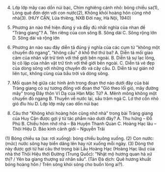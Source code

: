 4. Lớp lớp mây cao dồn núi bạc,
   Chim nghiêng cánh nhỏ: bóng chiều sa(1),
   Lòng quê đơn dợn với con nước(2),
   Không khói hoàng hôn cũng nhớ nhà(3).
   (HUY CẬN, Lửa thiêng, NXB Đời nay, Hà Nội, 1940)

1. Phương án nào thể hiện đúng ý và đầy đủ nhất nghĩa của nhan đề "Tràng giang"?
   A. Tên riêng của con sông
   B. Sông dài
   C. Sông rộng lớn
   D. Sông dài và rộng lớn

2. Phương án nào sau đây diễn tả đúng ý nghĩa của các cụm từ "không một chuyến đò ngang", "không cầu" ở khổ thơ thứ ba?
   A. Diễn tả mối giao cảm của nhân vật trữ tình với thế giới bên ngoài.
   B. Diễn tả sự lạc lõng, bị cô lập của nhân vật trữ tình với thế giới bên ngoài.
   C. Diễn tả vẻ đẹp của dòng sông với những chuyến đò và cây cầu.
   D. Diễn tả sự gián nở liên tục, không cùng của bầu trời và dòng sông.

3. Mối quan hệ giữa các hình ảnh trong đoạn thơ nào dưới đây của bài Tràng giang có sự tương đồng với đoạn thơ "Gió theo lối gió, mây đường mây" trong Đây thôn Vĩ Dạ của Hàn Mặc Tử?
   A. Mênh mông không một chuyến đò ngang
   B. Thuyền về nước lại, sầu trăm ngả
   C. Lơ thơ cồn nhỏ gió đìu hiu
   D. Lớp lớp mây cao dồn núi bạc

4. Câu thơ "Không khói hoàng hôn cũng nhớ nhà" trong bài Tràng giang của Huy Cận được gợi ý từ tác phẩm nào dưới đây?
   A. Thu hứng – Đỗ Phủ
   B. Chiều hôm nhớ nhà – Bà Huyện Thanh Quan
   C. Hoàng Hạc lâu – Thôi Hiệu
   D. Báo kính cảnh giới – Nguyễn Trãi

(1) Bóng chiều sa (sa: rơi xuống): bóng chiều buông xuống.
(2) Con nước: (mức) nước sông hay biển dâng lên hay rút xuống mỗi ngày.
(3) Dòng thơ này được gợi từ hai câu thơ trong bài Lầu Hoàng Hạc (Hoàng Hạc lâu) của nhà thơ Thôi Hiệu thời Đường (Trung Quốc): "Nhật mộ hương quan hà xứ thị? / Yên ba giang thượng sử nhân sầu". (Tản Đà dịch: Quê hương khuất bóng hoàng hôn / Trên sông khói sóng cho buồn lòng ai?).